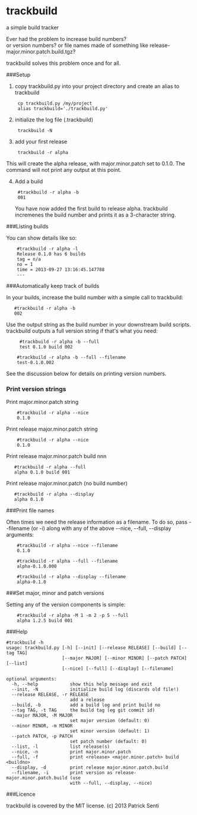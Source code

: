 trackbuild
========

a simple build tracker

Ever had the problem to increase build numbers?                   
or version numbers?
or file names made of something like release-major.minor.patch.build.tgz?

trackbuild solves this problem once and for all.

###Setup

1. copy trackbuild.py into your project directory and create an alias to trackbuild

        cp trackbuild.py /my/project
        alias trackbuild='./trackbuild.py'

2. initialize the log file (.trackbuild)        

        trackbuild -N

3. add your first release

        trackbuild -r alpha

  This will create the alpha release, with major.minor.patch set to 0.1.0. The command will not print any output at this point.

4. Add a build

        #trackbuild -r alpha -b
        001

    You have now added the first build to release alpha. trackbuild incremenes the build number and prints it as a 3-character string. 

###Listing builds

You can show details like so:

        #trackbuild -r alpha -l
        Release 0.1.0 has 6 builds
        tag = n/a
        no = 1
        time = 2013-09-27 13:16:45.147788
        ---

###Automatically keep track of builds

In your builds, increase the build number with a simple call to trackbuild:

       #trackbuild -r alpha -b
       002

Use the output string as the build number in your downstream build scripts. trackbuild outputs a full version string if that's what you need:

         #trackbuild -r alpha -b --full
         test 0.1.0 build 002

        #trackbuild -r alpha -b --full --filename
        test-0.1.0.002

See the discussion below for details on printing version numbers.
                 
### Print version strings

Print major.minor.patch string

        #trackbuild -r alpha --nice
        0.1.0

Print release major.minor.patch string

        #trackbuild -r alpha --nice
        0.1.0

Print release major.minor.patch build nnn

       #trackbuild -r alpha --full
       alpha 0.1.0 build 001

Print release major.minor.patch (no build number)

       #trackbuild -r alpha --display
       alpha 0.1.0


###Print file names

Often times we need the release information as a filename. To do so, pass --filename (or -i) along with any of the above --nice, --full, --display arguments:

        #trackbuild -r alpha --nice --filename
        0.1.0

        #trackbuild -r alpha --full --filename
        alpha-0.1.0.000

        #trackbuild -r alpha --display --filename
        alpha-0.1.0

###Set major, minor and patch versions

Setting any of the version components is simple:

        #trackbuild -r alpha -M 1 -m 2 -p 5 --full
        alpha 1.2.5 build 001

###Help       
```
#trackbuild -h
usage: trackbuild.py [-h] [--init] [--release RELEASE] [--build] [--tag TAG]
                     [--major MAJOR] [--minor MINOR] [--patch PATCH] [--list]
                     [--nice] [--full] [--display] [--filename]

optional arguments:
  -h, --help            show this help message and exit
  --init, -N            initialize build log (discards old file!)
  --release RELEASE, -r RELEASE
                        add a release
  --build, -b           add a build log and print build no
  --tag TAG, -t TAG     the build tag (eg git commit id)
  --major MAJOR, -M MAJOR
                        set major version (default: 0)
  --minor MINOR, -m MINOR
                        set minor version (default: 1)
  --patch PATCH, -p PATCH
                        set patch number (default: 0)
  --list, -l            list release(s)
  --nice, -n            print major.minor.patch
  --full, -f            print <release> <major.minor.patch> build <buildno>
  --display, -d         print release major.minor.patch.build
  --filename, -i        print version as release-major.minor.patch.build (use
                        with --full, --display, --nice)
```


###Licence

trackbuild is covered by the MIT license.
(c) 2013 Patrick Senti 


        



       
